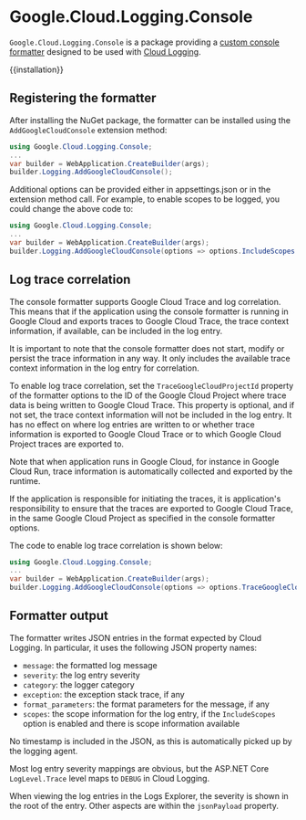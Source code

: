 # Google.Cloud.Logging.Console

`Google.Cloud.Logging.Console` is a package providing a [custom
console
formatter](https://docs.microsoft.com/en-us/dotnet/core/extensions/console-log-formatter)
designed to be used with [Cloud Logging](https://cloud.google.com/logging/docs).

{{installation}}

## Registering the formatter

After installing the NuGet package, the formatter can be installed
using the `AddGoogleCloudConsole` extension method:

```csharp
using Google.Cloud.Logging.Console;
...
var builder = WebApplication.CreateBuilder(args);
builder.Logging.AddGoogleCloudConsole();
```

Additional options can be provided either in appsettings.json or in
the extension method call. For example, to enable scopes to be
logged, you could change the above code to:


```csharp
using Google.Cloud.Logging.Console;
...
var builder = WebApplication.CreateBuilder(args);
builder.Logging.AddGoogleCloudConsole(options => options.IncludeScopes = true);
```

## Log trace correlation

The console formatter supports Google Cloud Trace and log correlation. This means that
if the application using the console formatter is running in Google Cloud and exports traces
to Google Cloud Trace, the trace context information, if available, can be included in the log entry.

It is important to note that the console formatter does not start, modify or persist the trace information in any way.
It only includes the available trace context information in the log entry for correlation.

To enable log trace correlation, set the `TraceGoogleCloudProjectId` property of the formatter options
to the ID of the Google Cloud Project where trace data is being written to Google Cloud Trace.
This property is optional, and if not set, the trace context information will not be
included in the log entry. It has no effect on where log entries are written to or
whether trace information is exported to Google Cloud Trace or to which Google Cloud Project traces are exported to.

Note that when application runs in Google Cloud, for instance in Google Cloud Run,
trace information is automatically collected and exported by the runtime.

If the application is responsible for initiating the traces, it is application's responsibility to ensure
that the traces are exported to Google Cloud Trace, in the same Google Cloud Project as specified in the console formatter options.

The code to enable log trace correlation is shown below:

```csharp
using Google.Cloud.Logging.Console;
...
var builder = WebApplication.CreateBuilder(args);
builder.Logging.AddGoogleCloudConsole(options => options.TraceGoogleCloudProjectId = "google-project-id");
```

## Formatter output

The formatter writes JSON entries in the format expected by Cloud
Logging. In particular, it uses the following JSON property names:

- `message`: the formatted log message
- `severity`: the log entry severity
- `category`: the logger category
- `exception`: the exception stack trace, if any
- `format_parameters`: the format parameters for the message, if any
- `scopes`: the scope information for the log entry, if the
  `IncludeScopes` option is enabled and there is scope information
  available

No timestamp is included in the JSON, as this is automatically
picked up by the logging agent.

Most log entry severity mappings are obvious, but the ASP.NET Core
`LogLevel.Trace` level maps to `DEBUG` in Cloud Logging.

When viewing the log entries in the Logs Explorer, the severity is
shown in the root of the entry. Other aspects are within the
`jsonPayload` property.
